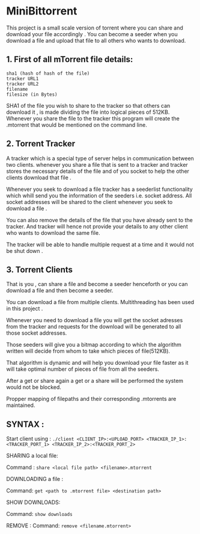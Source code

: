 # MiniBittorrent

This project is a small scale version of torrent where you can share and download your file accordingly . 
You can become a seeder when you download a file and upload that file to all others who wants to download.

## 1. First of all mTorrent file details:
	sha1 (hash of hash of the file)	
	tracker URL1 
	tracker URL2
	filename
	filesize (in Bytes)
SHA1 of the file you wish to share to the tracker so that others can download it , is made dividing the file into logical pieces of 512KB.
Whenever you share the file to the tracker this program will create the <filename>.mtorrent that would be mentioned on the command line.

## 2. Torrent Tracker
A tracker which is a special type of server helps in communication between two clients.
whenever you share a file that is sent to a tracker and tracker stores the necessary details of the file and of you socket to help the other clients download that file .

Whenever you seek to download a file tracker has a seederlist functionality which whill send you the information of the seeders i.e. socket address. All socket addresses will be shared to the client whenever you seek to download a file .

You can also remove the details of the file that you have already sent to the tracker. And tracker will hence not provide your details to any other client who wants to download the same file.

The tracker will be able to handle multiple request at a time and it would not be shut down .

## 3. Torrent Clients

That is you , can share a file and become a seeder henceforth or you can download a file and then become a seeder. 

You can download a file from multiple clients. Multithreading has been used in this project .

Whenever you need to download a file you will get the socket adresses from the tracker and requests for the download will be generated to all those 
socket addresses. 

Those seeders will give you a bitmap according to which the algorithm written will decide from whom to take which pieces of file(512KB).

That algorithm is dynamic and will help you download your file faster as it will take optimal number of pieces of file from all the seeders.

After a get or share again a get or a share will be performed the system would not be blocked.

Propper mapping of filepaths and their corresponding .mtorrents are maintained.

## SYNTAX :

Start client using :
``./client <CLIENT_IP>:<UPLOAD_PORT> <TRACKER_IP_1>:<TRACKER_PORT_1> <TRACKER_IP_2>:<TRACKER_PORT_2>``

SHARING a local file:

Command  : ``share <local file path> <filename>.mtorrent``

DOWNLOADING a file :

Command: ``get <path to .mtorrent file> <destination path>``

SHOW DOWNLOADS:

Command: ``show downloads``

REMOVE :
Command: ``remove <filename.mtorrent>``







